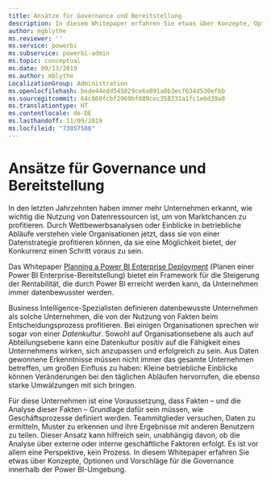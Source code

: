 ```yaml
---
title: Ansätze für Governance und Bereitstellung
description: In diesem Whitepaper erfahren Sie etwas über Konzepte, Optionen und Vorschläge für die Governance innerhalb der Power BI-Umgebung.
author: mgblythe
ms.reviewer: ''
ms.service: powerbi
ms.subservice: powerbi-admin
ms.topic: conceptual
ms.date: 09/13/2019
ms.author: mblythe
LocalizationGroup: Administration
ms.openlocfilehash: bede44edd545829ce6a891a0b3ecf634d530efbb
ms.sourcegitcommit: 64c860fcbf2969bf089cec358331a1fc1e0d39a8
ms.translationtype: HT
ms.contentlocale: de-DE
ms.lasthandoff: 11/09/2019
ms.locfileid: "73857586"
---
```

# <a name="governance-and-deployment-approaches"></a>Ansätze für Governance und Bereitstellung

In den letzten Jahrzehnten haben immer mehr Unternehmen erkannt, wie wichtig die Nutzung von Datenressourcen ist, um von Marktchancen zu profitieren. Durch Wettbewerbsanalysen oder Einblicke in betriebliche Abläufe verstehen viele Organisationen jetzt, dass sie von einer Datenstrategie profitieren können, da sie eine Möglichkeit bietet, der Konkurrenz einen Schritt voraus zu sein.  

Das Whitepaper [Planning a Power BI Enterprise Deployment](https://go.microsoft.com/fwlink/?linkid=2057861) (Planen einer Power BI Enterprise-Bereitstellung) bietet ein Framework für die Steigerung der Rentabilität, die durch Power BI erreicht werden kann, da Unternehmen immer datenbewusster werden.

Business Intelligence-Spezialisten definieren datenbewusste Unternehmen als solche Unternehmen, die von der Nutzung von Fakten beim Entscheidungsprozess profitieren.  Bei einigen Organisationen sprechen wir sogar von einer *Datenkultur*. Sowohl auf Organisationsebene als auch auf Abteilungsebene kann eine Datenkultur positiv auf die Fähigkeit eines Unternehmens wirken, sich anzupassen und erfolgreich zu sein.  Aus Daten gewonnene Erkenntnisse müssen nicht immer das gesamte Unternehmen betreffen, um großen Einfluss zu haben: Kleine betriebliche Einblicke können Veränderungen bei den täglichen Abläufen hervorrufen, die ebenso starke Umwälzungen mit sich bringen.

Für diese Unternehmen ist eine Voraussetzung, dass Fakten – und die Analyse dieser Fakten – Grundlage dafür sein müssen, wie Geschäftsprozesse definiert werden. Teammitglieder versuchen, Daten zu ermitteln, Muster zu erkennen und ihre Ergebnisse mit anderen Benutzern zu teilen. Dieser Ansatz kann hilfreich sein, unabhängig davon, ob die Analyse über externe oder interne geschäftliche Faktoren erfolgt. Es ist vor allem eine Perspektive, kein Prozess. In diesem Whitepaper erfahren Sie etwas über Konzepte, Optionen und Vorschläge für die Governance innerhalb der Power BI-Umgebung.